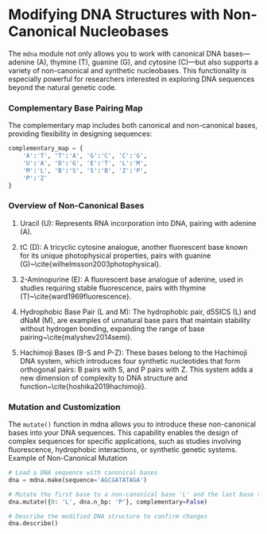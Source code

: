 # Modifying DNA Structures with Non-Canonical Nucleobases

The `mdna` module not only allows you to work with canonical DNA bases—adenine (A), thymine (T), guanine (G), and cytosine (C)—but also supports a variety of non-canonical and synthetic nucleobases. This functionality is especially powerful for researchers interested in exploring DNA sequences beyond the natural genetic code.

### Complementary Base Pairing Map

The complementary map includes both canonical and non-canonical bases, providing flexibility in designing sequences:

```python
complementary_map = {
    'A':'T', 'T':'A', 'G':'C', 'C':'G',
    'U':'A', 'D':'G', 'E':'T', 'L':'M',
    'M':'L', 'B':'S', 'S':'B', 'Z':'P',
    'P':'Z'
}
```

### Overview of Non-Canonical Bases
1. Uracil (U):
    Represents RNA incorporation into DNA, pairing with adenine (A).

3. tC (D):
    A tricyclic cytosine analogue, another fluorescent base known for its unique photophysical properties, pairs with guanine (G)~\cite{wilhelmsson2003photophysical}.

2. 2-Aminopurine (E):
    A fluorescent base analogue of adenine, used in studies requiring stable fluorescence, pairs with thymine (T)~\cite{ward1969fluorescence}.


4. Hydrophobic Base Pair (L and M):
    The hydrophobic pair, d5SICS (L) and dNaM (M), are examples of unnatural base pairs that maintain stability without hydrogen bonding, expanding the range of base pairing~\cite{malyshev2014semi}.

5. Hachimoji Bases (B-S and P-Z):
    These bases belong to the Hachimoji DNA system, which introduces four synthetic nucleotides that form orthogonal pairs: B pairs with S, and P pairs with Z. This system adds a new dimension of complexity to DNA structure and function~\cite{hoshika2019hachimoji}.

### Mutation and Customization

The `mutate()` function in mdna allows you to introduce these non-canonical bases into your DNA sequences. This capability enables the design of complex sequences for specific applications, such as studies involving fluorescence, hydrophobic interactions, or synthetic genetic systems.
Example of Non-Canonical Mutation

```python
# Load a DNA sequence with canonical bases
dna = mdna.make(sequence='AGCGATATAGA')

# Mutate the first base to a non-canonical base 'L' and the last base to 'P'
dna.mutate({0: 'L', dna.n_bp: 'P'}, complementary=False)

# Describe the modified DNA structure to confirm changes
dna.describe()
```